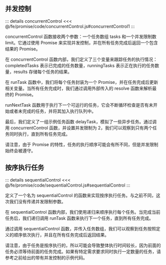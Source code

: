 ## 并发控制

::: details concurrentControl
<<< @/fe/promise/code/concurrentControl.js#concurrentControl1
:::

concurrentControl 函数接收两个参数：一个任务数组 tasks 和一个并发限制数 limit。它通过使用 Promise 来实现并发控制，并在所有任务完成后返回一个包含结果的 Promise。

在 concurrentControl 函数内部，我们定义了三个变量来跟踪任务的执行情况：completedTasks 表示已完成的任务数量，runningTasks 表示正在执行的任务数量，results 存储每个任务的结果。

在 runTask 函数中，我们将每个任务封装为一个 Promise，并在任务完成后更新相关变量。当所有任务完成时，我们通过调用外部传入的 resolve 函数来解析最终的 Promise。

runNextTask 函数用于执行下一个可运行的任务，它会不断循环检查是否有未开始或者未完成的任务，并将其加入执行队列中。

最后，我们定义了一组示例任务函数 delayTask，模拟了一些异步任务。通过调用 concurrentControl 函数，并设置并发限制为 2，我们可以观察到只有两个任务同时执行，直到所有任务完成。

请注意，由于 Promise 的特性，任务的执行顺序可能会有所不同，但是并发限制始终会被遵守。

## 按序执行任务

::: details sequentialControl
<<< @/fe/promise/code/sequentialControl.js#sequentialControl
:::

定义了一个名为 sequentialControl 的函数来实现按序执行任务。与之前不同，这次我们没有传递并发限制参数。

在 sequentialControl 函数内部，我们使用递归来顺序执行每个任务。当完成当前任务后，我们递归调用 runTask 函数来执行下一个任务，直到所有任务完成。

通过调用 sequentialControl 函数，并传入任务数组，我们可以观察到任务按照定义的顺序依次执行，并且在所有任务完成后返回结果。

请注意，由于任务是按序执行的，所以可能会导致整体执行时间较长，因为前面的任务必须等待前面的任务完成。如果有特定需求要求同时执行一定数量的任务，请参考之前给出的带有并发控制的示例代码。
